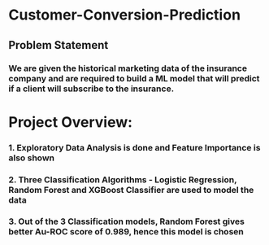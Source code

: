 # Customer-Conversion-Prediction
## Problem Statement
### We are given the historical marketing data of the insurance company and are required to build a ML model that will predict if a client will subscribe to the insurance. 
# Project Overview:
### 1. Exploratory Data Analysis is done and Feature Importance is also shown
### 2. Three Classification Algorithms - Logistic Regression, Random Forest and XGBoost Classifier are used to model the data
### 3. Out of the 3 Classification models, Random Forest gives better Au-ROC score of 0.989, hence this model is chosen

